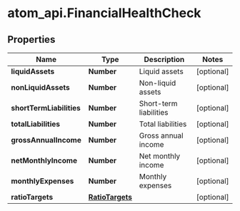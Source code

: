 # atom_api.FinancialHealthCheck

## Properties
Name | Type | Description | Notes
------------ | ------------- | ------------- | -------------
**liquidAssets** | **Number** | Liquid assets | [optional] 
**nonLiquidAssets** | **Number** | Non-liquid assets | [optional] 
**shortTermLiabilities** | **Number** | Short-term liabilities | [optional] 
**totalLiabilities** | **Number** | Total liabilities | [optional] 
**grossAnnualIncome** | **Number** | Gross annual income | [optional] 
**netMonthlyIncome** | **Number** | Net monthly income | [optional] 
**monthlyExpenses** | **Number** | Monthly expenses | [optional] 
**ratioTargets** | [**RatioTargets**](RatioTargets.md) |  | [optional] 


